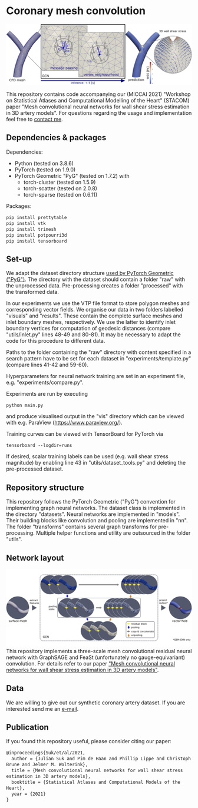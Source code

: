 # Coronary mesh convolution
![architecture](img/pipeline.jpg)

This repository contains code accompanying our (MICCAI 2021) "Workshop on Statistical Atlases and Computational
Modelling of the Heart" (STACOM) paper "Mesh convolutional neural networks for wall shear stress estimation in 3D artery
models". For questions regarding the usage and implementation feel free to [contact me](mailto:j.m.suk@utwente.nl).

## Dependencies & packages
Dependencies:
* Python (tested on 3.8.6)
* PyTorch (tested on 1.9.0)
* PyTorch Geometric "PyG" (tested on 1.7.2) with
  * torch-cluster (tested on 1.5.9)
  * torch-scatter (tested on 2.0.8)
  * torch-sparse (tested on 0.6.11)

Packages:
```
pip install prettytable
pip install vtk
pip install trimesh
pip install potpourri3d
pip install tensorboard
```

## Set-up
We adapt the dataset directory structure
[used by PyTorch Geometric ("PyG")](https://pytorch-geometric.readthedocs.io/en/latest/notes/create_dataset.html). The
directory with the dataset should contain a folder "raw" with the unprocessed data. Pre-processing creates a folder
"processed" with the transformed data.

In our experiments we use the VTP file format to store polygon meshes and corresponding vector fields. We organise our
data in two folders labelled "visuals" and "results". These contain the complete surface meshes and inlet boundary
meshes, respectively. We use the latter to identify inlet boundary vertices for computation of geodesic distances
(compare "utils/inlet.py" lines 48-49 and 80-81). It may be necessary to adapt the code for this procedure to different
data.

Paths to the folder containing the "raw" directory with content specified in a
search pattern have to be set for each dataset in "experiments/template.py" (compare lines 41-42 and 59-60).

Hyperparameters for neural network training are set in an experiment file, e.g. "experiments/compare.py".

Experiments are run by executing
```
python main.py
```
and produce visualised output in the "vis" directory which can be viewed with e.g. ParaView (https://www.paraview.org/).

Training curves can be viewed with TensorBoard for PyTorch via
```
tensorboard --logdir=runs
```

If desired, scalar training labels can be used (e.g. wall shear stress magnitude) by enabling line 43 in
"utils/dataset_tools.py" and deleting the pre-processed dataset.

## Repository structure
This repository follows the PyTorch Geometric ("PyG") convention for implementing graph neural networks. The dataset
class is implemented in the directory "datasets". Neural networks are implemented in "models". Their building blocks
like convolution and pooling are implemented in "nn". The folder "transforms" contains several graph transforms for
pre-processing. Multiple helper functions and utility are outsourced in the folder "utils".

## Network layout
![architecture](img/architecture.jpg)
This repository implements a three-scale mesh convolutional residual neural network with GraphSAGE and FeaSt
(unfortunately no gauge-equivariant) convolution. For details refer to our paper ["Mesh convolutional neural networks
for wall shear stress estimation in 3D artery models"](https://arxiv.org/abs/2109.04797).

## Data
We are willing to give out our synthetic coronary artery dataset. If you are interested send me an
[e-mail](mailto:j.m.suk@utwente.nl).

## Publication
If you found this repository useful, please consider citing our paper:
```
@inproceedings{Suk/et/al/2021,
  author = {Julian Suk and Pim de Haan and Phillip Lippe and Christoph Brune and Jelmer M. Wolterink},
  title = {Mesh convolutional neural networks for wall shear stress estimation in 3D artery models},
  booktitle = {Statistical Atlases and Computational Models of the Heart},
  year = {2021}
}
```
